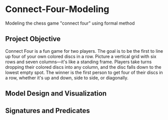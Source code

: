 # Connect-Four-Modeling
Modeling the chess game "connect four" using formal method

## Project Objective

Connect Four is a fun game for two players. The goal is to be the first to line up four of your own colored discs in a row. Picture a vertical grid with six rows and seven columns—it's like a standing frame. Players take turns dropping their colored discs into any column, and the disc falls down to the lowest empty spot. The winner is the first person to get four of their discs in a row, whether it's up and down, side to side, or diagonally.

## Model Design and Visualization

## Signatures and Predicates

## 

